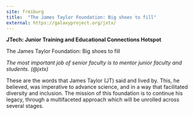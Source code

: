 ```yaml
---
site: freiburg
title:  "The James Taylor Foundation: Big shoes to fill"
external: https://galaxyproject.org/jxtx/
---
```


**JTech: Junior Training and Educational Connections Hotspot**

The James Taylor Foundation: Big shoes to fill

*The most important job of senior faculty is to mentor junior faculty and students. (@jxtx)*

These are the words that James Taylor (JT) said and lived by. This, he believed, was imperative to advance science, and in a way that facilitated diversity and inclusion. The mission of this foundation is to continue his legacy, through a multifaceted approach which will be unrolled across several stages.
